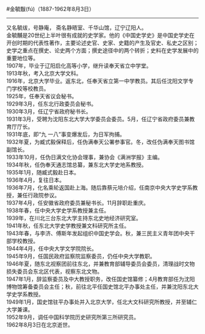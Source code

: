#金毓黻(fú)（1887-1962年8月3日）
***
又名毓绂，号静庵， 斋名静晤室、千华山馆，辽宁辽阳人。  
金毓黼是20世纪上半叶很有成就的史学家。他的《中国史学史》是中国史学史在开创时期的代表性著作，主要论述史官、史家、史籍的产生及官史、私史之区别；史学之重点在撰史、论史两个方面；撰史途径中的两个转折；史料在史学发展中的重要地位等。  
1907年，毕业于辽阳启化高等小学，继升读奉天省立中学堂。  
1913年秋，考入北京大学文科。  
1916年，北京大学毕业。返东北，任奉天省立第一中学教员。其后任沈阳文学专门学校等校教员。  
1925年，任奉天省议会秘书。  
1929年3月，任东北行政委员会秘书。  
1930年3月，任辽宁省政府秘书长。  
1931年3月，受聘为沈阳东北大学大学委员会委员。5月，任辽宁省政府委员兼教育厅厅长。  
1931年底，即“九 一八”事变爆发后，为日军拘捕。  
1932年夏，为臧式毅保释后，任伪满奉天公署参事官。冬，改任伪满奉天图书馆副馆长。  
1933年10月，任伪日满文化协会理事，兼协会《满洲学报》主编。  
1934年秋，任伪奉天通志馆总纂，兼东北大学史地系教授。  
1935年1月，随臧式毅赴日本。  
1936年4月，复往日本。  
1936年7月，化名乘轮返国赴上海。随后靠蔡元培介绍，任南京中央大学史学系教授，兼任行政院参议。  
1937年4月，任安徽省政府委员兼秘书长。11月辞职赴重庆。  
1938年春，任中央大学史学系教授兼主任。  
1939年，在川北三台东北大学主持东北史地经济研究室。  
1941年秋，任东北大学史学教授兼文科研究所主任。  
1943年春，与李济、傅斯年发起组织中国史学会。秋，兼三民主义青年团中央干部学校教授。  
1944年4月，任中央大学文学院院长。  
1945年9月，任国民政府监察院监察委员，仍任中央大学教职。  
1946年夏，随东北视察团前往东北，并兼教育部辅导委员会委员，清理战时文物损失委员会东北区代表，视察东北文物。  
1947年1月，辞监察委员及中大教授职务，改任国史馆纂修；4月教育部任为沈阳博物馆筹备委员会主任；秋，前往北平任国史馆北平办事处主任，并兼沈阳东北大学史学系教授。  
1949年1月，国史馆驻平办事处并入北京大学，任北大文科研究所教授，并至辅仁大学兼课。  
1952年9月，调任中国科学院历史研究所第三所研究员。  
1962年8月3日在北京逝世。  

